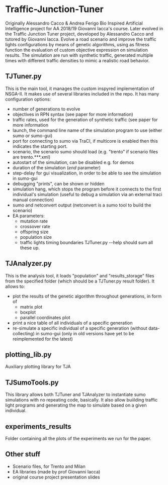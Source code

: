 # Traffic-Junction-Tuner
Originally Alessandro Cacco & Andrea Ferigo Bio Inspired Artificial Intelligence project for AA 2018/19 Giovanni Iacca's course.
Later evolved in the Traffic Junction Tuner project, developed by Alessandro Cacco and tutored by Giovanni Iacca.
Evolve a road scenario and improve the traffic lights configurations by means of genetic algorithms, using as fitness function the evaluation of custom objective expression on simulation results. The simulation are run with synthetic traffic, generated multiple times with different traffic densities to mimic a realistic road behavior.

## TJTuner.py
This is the main tool, it manages the custom inspyred implementation of NSGA-II. It makes use of several libraries included in the repo.
It has many configuration options:
  - number of generations to evolve
  - objectives in RPN syntax (see paper for more information)
  - traffic rates, used for the generation of synthetic traffic (see paper for more information
  - launch, the command line name of the simulation program to use (either sumo or sumo-gui)
  - port for connecting to sumo via TraCI, if multicore is enabled then this indicates the starting port.
  - scenario, the scenario sumo should load (e.g. "trento" if scenario files are trento.***.xml)
  - autostart of the simulation, can be disabled e.g. for demos
  - duration of the simulation (*end* parameter)
  - step-delay for gui visualization, in order to be able to see the simulation in sumo-gui
  - debugging "prints", can be shown or hidden
  - simulation hang, which stops the program before it connects to the first individual's simulation (useful to debug a simulation via an external traci manual connection)
  - sumo and netconvert output (netconvert is a sumo tool to build the scenario)
  - EA parameters:
    - mutation rate
    - crossover rate
    - offspring size
    - population size
    - traffic lights timing boundaries
TJTuner.py --help should sum all these up.

## TJAnalyzer.py 
This is the analysis tool, it loads "population" and "results_storage" files from the specified folder (which should be a TJTuner.py result folder). 
It allows to:
  - plot the results of the genetic algorithm throughout generations, in form of
    - matrix plot
    - boxplot
    - parallel coordinates plot
  - print a nice table of all individuals of a specific generation
  - re-simulate a specific individual of a specific generation (without data-collecting) in sumo-gui (only in old versions have yet to be reimplemented for the latest)

## plotting_lib.py
Auxiliary plotting library for TJA

## TJSumoTools.py
This library allows both TJTuner and TJAnalyzer to instantiate sumo simulations with no repeating code, basically. It also allow buiilding traffic light programs and generating the map to simulate based on a given individual.

## experiments_results
Folder containing all the plots of the experiments we run for the paper.

## Other stuff
  - Scenario files, for Trento and Milan
  - EA libraries (made by prof Giovanni Iacca)
  - original course project presentation slides
